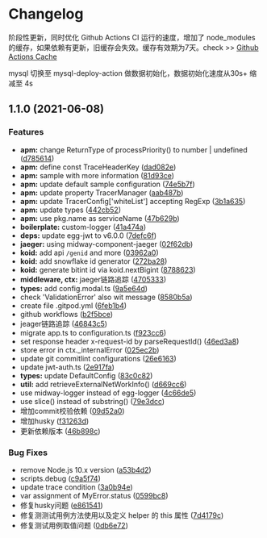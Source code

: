 # Changelog

阶段性更新，同时优化 Github Actions CI 运行的速度，增加了 node_modules 的缓存，如果依赖有更新，旧缓存会失效。缓存有效期为7天。check >> [Github Actions Cache](https://docs.github.com/cn/actions/guides/caching-dependencies-to-speed-up-workflows?query=cache.outputs.cache-hit#)

mysql 切换至 mysql-deploy-action 做数据初始化，数据初始化速度从30s+ 缩减至 4s

## 1.1.0 (2021-06-08)


### Features

* **apm:** change ReturnType of processPriority() to number | undefined ([d785614](https://github.com/fsd-nodejs/service-mw2/commit/d785614a77faae83fb117c1909cafa3847037788))
* **apm:** define const TraceHeaderKey ([dad082e](https://github.com/fsd-nodejs/service-mw2/commit/dad082e3ad2c2bdfde571dc4ea4567a8db60beeb))
* **apm:** sample with more information ([81d93ce](https://github.com/fsd-nodejs/service-mw2/commit/81d93ce747faefeab109fbdc5af3341c5af586a1))
* **apm:** update default sample configuration ([74e5b7f](https://github.com/fsd-nodejs/service-mw2/commit/74e5b7f1565904a1e6897240851c7b254f4638b3))
* **apm:** update property TracerManager ([aab487b](https://github.com/fsd-nodejs/service-mw2/commit/aab487bc73cdc0dde124144cabac332ef486f919))
* **apm:** update TracerConfig['whiteList'] accepting RegExp ([3b1a635](https://github.com/fsd-nodejs/service-mw2/commit/3b1a6350f2b173014c26fb54d0687ad99e4e7ca1))
* **apm:** update types ([442cb52](https://github.com/fsd-nodejs/service-mw2/commit/442cb52ad6e3301069ac0bc205b82c09e450b76a))
* **apm:** use pkg.name as serviceName ([47b629b](https://github.com/fsd-nodejs/service-mw2/commit/47b629bf6af91f817a99ce52fd284d3a537f55c9))
* **boilerplate:** custom-logger ([41a474a](https://github.com/fsd-nodejs/service-mw2/commit/41a474a50e5abfbc2dd3807db99c48012a11bc86))
* **deps:** update egg-jwt to v6.0.0 ([7defc6f](https://github.com/fsd-nodejs/service-mw2/commit/7defc6f55ccd059b7195d6fab61ae81541529103))
* **jaeger:** using midway-component-jaeger ([02f62db](https://github.com/fsd-nodejs/service-mw2/commit/02f62db677b92e94a01bf10aac2a843cb8f4d9be))
* **koid:** add api `/genid` and more ([03962a0](https://github.com/fsd-nodejs/service-mw2/commit/03962a083ddc45a0204cd49e471bd956b47a706f))
* **koid:** add snowflake id generator ([272ba28](https://github.com/fsd-nodejs/service-mw2/commit/272ba289011727c6b7ba09e019ab40232d696d16))
* **koid:** generate bitint id via koid.nextBigint ([8788623](https://github.com/fsd-nodejs/service-mw2/commit/87886231e00544fcd3b39c95bddc84a4cadc1a5b))
* **middleware, ctx:** jaeger链路追踪 ([4705333](https://github.com/fsd-nodejs/service-mw2/commit/4705333562971f4d9441bce6c45caace133d7bda))
* **types:** add config.modal.ts ([9a5e64d](https://github.com/fsd-nodejs/service-mw2/commit/9a5e64ddda27342a9783e169d8e02c18da527234))
* check 'ValidationError' also wit message ([8580b5a](https://github.com/fsd-nodejs/service-mw2/commit/8580b5aba25246585d32f9c7dbf8d61be9e5fe31))
* create file .gitpod.yml ([6feb1b4](https://github.com/fsd-nodejs/service-mw2/commit/6feb1b48dcc3c8807327dd7afc70f9c31cbec7d2))
* github workflows ([b2f5bce](https://github.com/fsd-nodejs/service-mw2/commit/b2f5bce4ef9376c7f91c844ae122a469565089a2))
* jeager链路追踪 ([46843c5](https://github.com/fsd-nodejs/service-mw2/commit/46843c533dd341f60ac53ac261ef7b9ed2977a95))
* migrate app.ts to configuration.ts ([f923cc6](https://github.com/fsd-nodejs/service-mw2/commit/f923cc60cc8d80b75bde8f91801dd9287d791be8))
* set response header x-request-id by parseRequestId() ([46ed3a8](https://github.com/fsd-nodejs/service-mw2/commit/46ed3a82ce5eea79b8883ee537f65b419404fb7a))
* store error in ctx._internalError ([025ec2b](https://github.com/fsd-nodejs/service-mw2/commit/025ec2b43569531b6056a6363171bff1a1229fdb))
* update git commitlint configurations ([26e6163](https://github.com/fsd-nodejs/service-mw2/commit/26e61632d9327f263c2ef5cda9ff1b7710d51383))
* update jwt-auth.ts ([2e917fa](https://github.com/fsd-nodejs/service-mw2/commit/2e917fa54da90ea0f6857af7697b4fe769aad85b))
* **types:** update DefaultConfig ([83c0c82](https://github.com/fsd-nodejs/service-mw2/commit/83c0c824268d0eff10fa0249ee44cf26c2ad0d53))
* **util:** add retrieveExternalNetWorkInfo() ([d669cc6](https://github.com/fsd-nodejs/service-mw2/commit/d669cc661af4b27d0a594669b8bab5327a7aa5ac))
* use midway-logger instead of egg-logger ([4c66de5](https://github.com/fsd-nodejs/service-mw2/commit/4c66de53be79ddb03245b704a588ccf860462427))
* use slice() instead of substring() ([79e3dcc](https://github.com/fsd-nodejs/service-mw2/commit/79e3dcc747410281b9020e20062dd1f568bee96a))
* 增加commit校验依赖 ([09d52a0](https://github.com/fsd-nodejs/service-mw2/commit/09d52a0b47670161dc0e619f76b20f070ab18757))
* 增加husky ([f31263d](https://github.com/fsd-nodejs/service-mw2/commit/f31263d91b1e9fbd7528cb92d78fbdf968f1b2a7))
* 更新依赖版本 ([46b898c](https://github.com/fsd-nodejs/service-mw2/commit/46b898c12a14e732e6515980d7881643fdf47b7f))


### Bug Fixes

* remove Node.js 10.x version ([a53b4d2](https://github.com/fsd-nodejs/service-mw2/commit/a53b4d2ad0605c7a9294b9b21229bfb942a70c32))
* scripts.debug ([c9a5f74](https://github.com/fsd-nodejs/service-mw2/commit/c9a5f7451acb91614a82839fe2ae13b1b6741f4f))
* update trace condition ([3a0b94e](https://github.com/fsd-nodejs/service-mw2/commit/3a0b94e49b2cb96af99e4084ec22977dd9c55f06))
* var assignment of MyError.status ([0599bc8](https://github.com/fsd-nodejs/service-mw2/commit/0599bc8e565e31a872fdec735a268745ea9a0af2))
* 修复husky问题 ([e861541](https://github.com/fsd-nodejs/service-mw2/commit/e8615419d1946e16272665e1b8ef9613ef7ca8dd))
* 修复测测试用例方法使用以及定义 helper 的 this 属性 ([7d4179c](https://github.com/fsd-nodejs/service-mw2/commit/7d4179c6be0f94bbcffe35c83590ce255264caca))
* 修复测试用例取值问题 ([0db6e72](https://github.com/fsd-nodejs/service-mw2/commit/0db6e724af6ba63f421029a251c70e9cc4996f4f))

